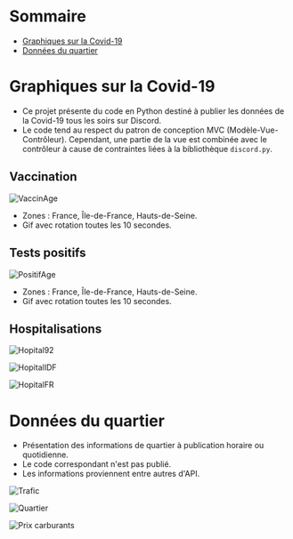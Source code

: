# Sommaire
* [Graphiques sur la Covid-19](#graphiques-sur-la-covid-19)
* [Données du quartier](#données-du-quartier)

# Graphiques sur la Covid-19

* Ce projet présente du code en Python destiné à publier les données de la Covid-19 tous les soirs sur Discord.
* Le code tend au respect du patron de conception MVC (Modèle-Vue-Contrôleur). Cependant, une partie de la vue est combinée avec le contrôleur à cause de contraintes liées à la bibliothèque `discord.py`.

## Vaccination
![VaccinAge](https://i.imgur.com/b4uOpTe.gif)
* Zones : France, Île-de-France, Hauts-de-Seine.
* Gif avec rotation toutes les 10 secondes.

## Tests positifs
![PositifAge](https://i.imgur.com/0cXGq7K.gif)
* Zones : France, Île-de-France, Hauts-de-Seine.
* Gif avec rotation toutes les 10 secondes.

## Hospitalisations
![Hopital92](https://user-images.githubusercontent.com/76781017/147862069-25574da8-3681-4a8a-840b-fd7ae21f6495.png)

![HopitalIDF](https://user-images.githubusercontent.com/76781017/147862066-2a1d9b2a-ac11-4418-bf99-f0c984e57842.png)

![HopitalFR](https://user-images.githubusercontent.com/76781017/147862061-6e56d954-67b5-45d3-8b45-a4513627ba1e.png)

# Données du quartier

* Présentation des informations de quartier à publication horaire ou quotidienne.
* Le code correspondant n'est pas publié.
* Les informations proviennent entre autres d'API.

![Trafic](https://user-images.githubusercontent.com/76781017/137624420-30508cc4-6eac-4600-af93-0f0f2b3ae8cd.png)

![Quartier](https://user-images.githubusercontent.com/76781017/137624338-3f09835f-0830-4064-a9d9-808688a7cc61.png)

![Prix carburants](https://user-images.githubusercontent.com/76781017/147814965-ab6db8e8-4628-4786-bb71-9f91091d08f8.png)

